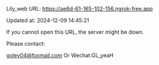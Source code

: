 Lily_web URL: https://ae6d-61-165-102-156.ngrok-free.app

Updated at: 2024-12-09 14:45:21

If you cannot open this URL, the server might be down.

Please contact: 

goley04@foxmail.com Or Wechat:GL_yeaH